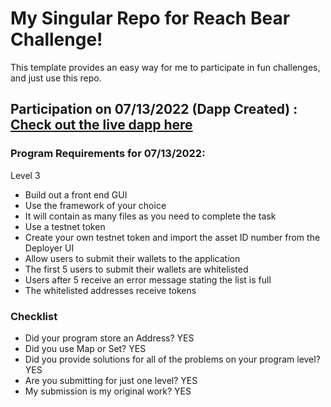 # My Singular Repo for Reach Bear Challenge!

This template provides an easy way for me to participate in fun challenges, and just use this repo.

## Participation on 07/13/2022 (Dapp Created) : [**Check out the live dapp here**](https://reach.sundayakins.repl.co/whitelist)

### Program Requirements for 07/13/2022:

Level 3 
- Build out a front end GUI
- Use the framework of your choice
- It will contain as many files as you need to complete the task
- Use a testnet token
- Create your own testnet token and import the asset ID number from the Deployer UI
- Allow users to submit their wallets to the application
- The first 5 users to submit their wallets are whitelisted
- Users after 5 receive an error message stating the list is full
- The whitelisted addresses receive tokens


### Checklist
- Did your program store an Address? YES
- Did you use Map or Set? YES
- Did you provide solutions for all of the problems on your program level? YES
- Are you submitting for just one level? YES
- My submission is my original work? YES
